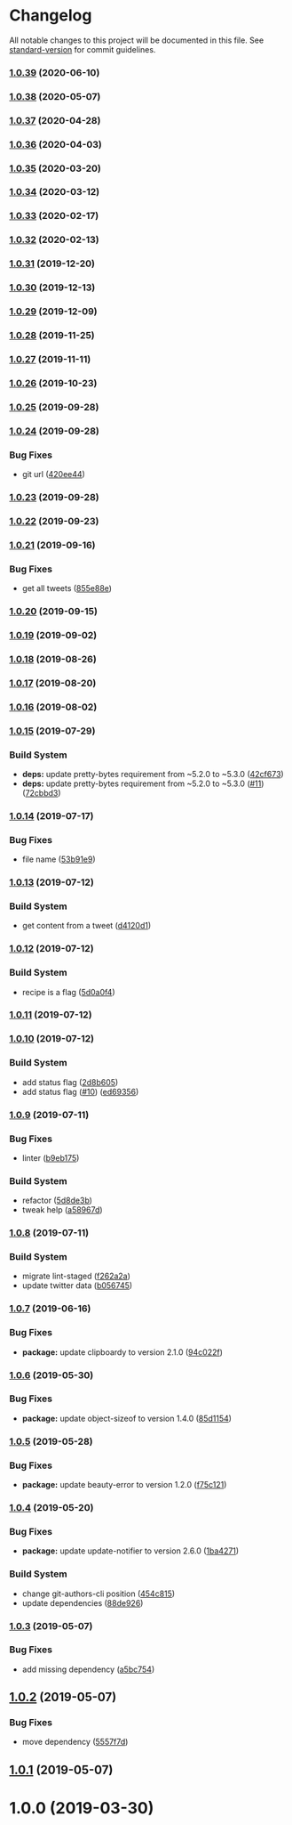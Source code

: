 # Changelog

All notable changes to this project will be documented in this file. See [standard-version](https://github.com/conventional-changelog/standard-version) for commit guidelines.

### [1.0.39](https://github.com/microlinkhq/mql-cli/compare/v1.0.38...v1.0.39) (2020-06-10)

### [1.0.38](https://github.com/microlinkhq/mql-cli/compare/v1.0.37...v1.0.38) (2020-05-07)

### [1.0.37](https://github.com/microlinkhq/mql-cli/compare/v1.0.36...v1.0.37) (2020-04-28)

### [1.0.36](https://github.com/microlinkhq/mql-cli/compare/v1.0.35...v1.0.36) (2020-04-03)

### [1.0.35](https://github.com/microlinkhq/mql-cli/compare/v1.0.34...v1.0.35) (2020-03-20)

### [1.0.34](https://github.com/microlinkhq/mql-cli/compare/v1.0.33...v1.0.34) (2020-03-12)

### [1.0.33](https://github.com/microlinkhq/mql-cli/compare/v1.0.32...v1.0.33) (2020-02-17)

### [1.0.32](https://github.com/microlinkhq/mql-cli/compare/v1.0.31...v1.0.32) (2020-02-13)

### [1.0.31](https://github.com/microlinkhq/mql-cli/compare/v1.0.30...v1.0.31) (2019-12-20)

### [1.0.30](https://github.com/microlinkhq/mql-cli/compare/v1.0.29...v1.0.30) (2019-12-13)

### [1.0.29](https://github.com/microlinkhq/mql-cli/compare/v1.0.28...v1.0.29) (2019-12-09)

### [1.0.28](https://github.com/microlinkhq/mql-cli/compare/v1.0.27...v1.0.28) (2019-11-25)

### [1.0.27](https://github.com/microlinkhq/mql-cli/compare/v1.0.26...v1.0.27) (2019-11-11)

### [1.0.26](https://github.com/microlinkhq/mql-cli/compare/v1.0.25...v1.0.26) (2019-10-23)

### [1.0.25](https://github.com/microlinkhq/mql-cli/compare/v1.0.24...v1.0.25) (2019-09-28)

### [1.0.24](https://github.com/microlinkhq/mql-cli/compare/v1.0.23...v1.0.24) (2019-09-28)


### Bug Fixes

* git url ([420ee44](https://github.com/microlinkhq/mql-cli/commit/420ee44))

### [1.0.23](https://github.com/microlinkhq/mql/compare/v1.0.22...v1.0.23) (2019-09-28)

### [1.0.22](https://github.com/microlinkhq/mql/compare/v1.0.21...v1.0.22) (2019-09-23)

### [1.0.21](https://github.com/microlinkhq/mql/compare/v1.0.20...v1.0.21) (2019-09-16)


### Bug Fixes

* get all tweets ([855e88e](https://github.com/microlinkhq/mql/commit/855e88e))

### [1.0.20](https://github.com/microlinkhq/mql/compare/v1.0.19...v1.0.20) (2019-09-15)

### [1.0.19](https://github.com/microlinkhq/mql/compare/v1.0.18...v1.0.19) (2019-09-02)

### [1.0.18](https://github.com/microlinkhq/mql/compare/v1.0.17...v1.0.18) (2019-08-26)

### [1.0.17](https://github.com/microlinkhq/mql/compare/v1.0.16...v1.0.17) (2019-08-20)

### [1.0.16](https://github.com/microlinkhq/mql/compare/v1.0.15...v1.0.16) (2019-08-02)



### [1.0.15](https://github.com/microlinkhq/mql/compare/v1.0.14...v1.0.15) (2019-07-29)


### Build System

* **deps:** update pretty-bytes requirement from ~5.2.0 to ~5.3.0 ([42cf673](https://github.com/microlinkhq/mql/commit/42cf673))
* **deps:** update pretty-bytes requirement from ~5.2.0 to ~5.3.0 ([#11](https://github.com/microlinkhq/mql/issues/11)) ([72cbbd3](https://github.com/microlinkhq/mql/commit/72cbbd3))



### [1.0.14](https://github.com/microlinkhq/mql/compare/v1.0.13...v1.0.14) (2019-07-17)


### Bug Fixes

* file name ([53b91e9](https://github.com/microlinkhq/mql/commit/53b91e9))



### [1.0.13](https://github.com/microlinkhq/mql/compare/v1.0.12...v1.0.13) (2019-07-12)


### Build System

* get content from a tweet ([d4120d1](https://github.com/microlinkhq/mql/commit/d4120d1))



### [1.0.12](https://github.com/microlinkhq/mql/compare/v1.0.11...v1.0.12) (2019-07-12)


### Build System

* recipe is a flag ([5d0a0f4](https://github.com/microlinkhq/mql/commit/5d0a0f4))



### [1.0.11](https://github.com/microlinkhq/mql/compare/v1.0.10...v1.0.11) (2019-07-12)



### [1.0.10](https://github.com/microlinkhq/mql/compare/v1.0.9...v1.0.10) (2019-07-12)


### Build System

* add status flag ([2d8b605](https://github.com/microlinkhq/mql/commit/2d8b605))
* add status flag ([#10](https://github.com/microlinkhq/mql/issues/10)) ([ed69356](https://github.com/microlinkhq/mql/commit/ed69356))



### [1.0.9](https://github.com/microlinkhq/mql/compare/v1.0.8...v1.0.9) (2019-07-11)


### Bug Fixes

* linter ([b9eb175](https://github.com/microlinkhq/mql/commit/b9eb175))


### Build System

* refactor ([5d8de3b](https://github.com/microlinkhq/mql/commit/5d8de3b))
* tweak help ([a58967d](https://github.com/microlinkhq/mql/commit/a58967d))



### [1.0.8](https://github.com/microlinkhq/mql/compare/v1.0.7...v1.0.8) (2019-07-11)


### Build System

* migrate lint-staged ([f262a2a](https://github.com/microlinkhq/mql/commit/f262a2a))
* update twitter data ([b056745](https://github.com/microlinkhq/mql/commit/b056745))



### [1.0.7](https://github.com/microlinkhq/mql/compare/v1.0.6...v1.0.7) (2019-06-16)


### Bug Fixes

* **package:** update clipboardy to version 2.1.0 ([94c022f](https://github.com/microlinkhq/mql/commit/94c022f))



### [1.0.6](https://github.com/microlinkhq/mql/compare/v1.0.5...v1.0.6) (2019-05-30)


### Bug Fixes

* **package:** update object-sizeof to version 1.4.0 ([85d1154](https://github.com/microlinkhq/mql/commit/85d1154))



### [1.0.5](https://github.com/microlinkhq/mql/compare/v1.0.4...v1.0.5) (2019-05-28)


### Bug Fixes

* **package:** update beauty-error to version 1.2.0 ([f75c121](https://github.com/microlinkhq/mql/commit/f75c121))



### [1.0.4](https://github.com/microlinkhq/mql/compare/v1.0.3...v1.0.4) (2019-05-20)


### Bug Fixes

* **package:** update update-notifier to version 2.6.0 ([1ba4271](https://github.com/microlinkhq/mql/commit/1ba4271))


### Build System

* change git-authors-cli position ([454c815](https://github.com/microlinkhq/mql/commit/454c815))
* update dependencies ([88de926](https://github.com/microlinkhq/mql/commit/88de926))



### [1.0.3](https://github.com/microlinkhq/mql/compare/v1.0.2...v1.0.3) (2019-05-07)


### Bug Fixes

* add missing dependency ([a5bc754](https://github.com/microlinkhq/mql/commit/a5bc754))



## [1.0.2](https://github.com/microlinkhq/mql/compare/v1.0.1...v1.0.2) (2019-05-07)


### Bug Fixes

* move dependency ([5557f7d](https://github.com/microlinkhq/mql/commit/5557f7d))



## [1.0.1](https://github.com/microlinkhq/mql/compare/v1.0.0...v1.0.1) (2019-05-07)



<a name="1.0.0"></a>
# 1.0.0 (2019-03-30)
